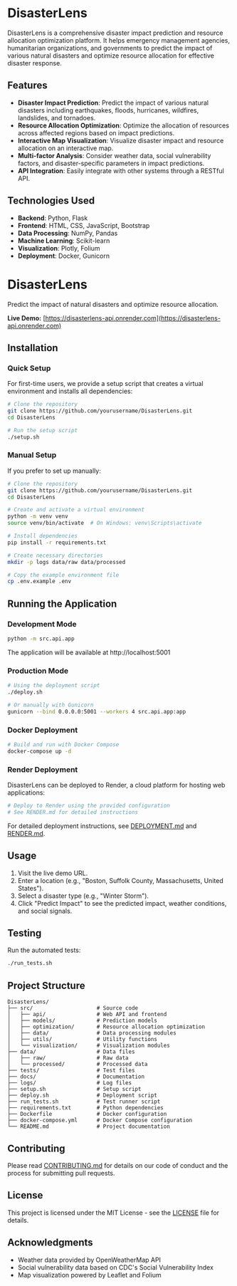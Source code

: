 # DisasterLens

DisasterLens is a comprehensive disaster impact prediction and resource allocation optimization platform. It helps emergency management agencies, humanitarian organizations, and governments to predict the impact of various natural disasters and optimize resource allocation for effective disaster response.

## Features

- **Disaster Impact Prediction**: Predict the impact of various natural disasters including earthquakes, floods, hurricanes, wildfires, landslides, and tornadoes.
- **Resource Allocation Optimization**: Optimize the allocation of resources across affected regions based on impact predictions.
- **Interactive Map Visualization**: Visualize disaster impact and resource allocation on an interactive map.
- **Multi-factor Analysis**: Consider weather data, social vulnerability factors, and disaster-specific parameters in impact predictions.
- **API Integration**: Easily integrate with other systems through a RESTful API.

## Technologies Used

- **Backend**: Python, Flask
- **Frontend**: HTML, CSS, JavaScript, Bootstrap
- **Data Processing**: NumPy, Pandas
- **Machine Learning**: Scikit-learn
- **Visualization**: Plotly, Folium
- **Deployment**: Docker, Gunicorn

# DisasterLens
Predict the impact of natural disasters and optimize resource allocation.

**Live Demo:** [https://disasterlens-api.onrender.com](https://disasterlens-api.onrender.com)

## Installation

### Quick Setup

For first-time users, we provide a setup script that creates a virtual environment and installs all dependencies:

```bash
# Clone the repository
git clone https://github.com/yourusername/DisasterLens.git
cd DisasterLens

# Run the setup script
./setup.sh
```

### Manual Setup

If you prefer to set up manually:

```bash
# Clone the repository
git clone https://github.com/yourusername/DisasterLens.git
cd DisasterLens

# Create and activate a virtual environment
python -m venv venv
source venv/bin/activate  # On Windows: venv\Scripts\activate

# Install dependencies
pip install -r requirements.txt

# Create necessary directories
mkdir -p logs data/raw data/processed

# Copy the example environment file
cp .env.example .env
```

## Running the Application

### Development Mode

```bash
python -m src.api.app
```

The application will be available at http://localhost:5001

### Production Mode

```bash
# Using the deployment script
./deploy.sh

# Or manually with Gunicorn
gunicorn --bind 0.0.0.0:5001 --workers 4 src.api.app:app
```

### Docker Deployment

```bash
# Build and run with Docker Compose
docker-compose up -d
```

### Render Deployment

DisasterLens can be deployed to Render, a cloud platform for hosting web applications:

```bash
# Deploy to Render using the provided configuration
# See RENDER.md for detailed instructions
```

For detailed deployment instructions, see [DEPLOYMENT.md](DEPLOYMENT.md) and [RENDER.md](RENDER.md).


## Usage
1. Visit the live demo URL.
2. Enter a location (e.g., "Boston, Suffolk County, Massachusetts, United States").
3. Select a disaster type (e.g., "Winter Storm").
4. Click "Predict Impact" to see the predicted impact, weather conditions, and social signals.

## Testing

Run the automated tests:

```bash
./run_tests.sh
```

## Project Structure

```
DisasterLens/
├── src/                    # Source code
│   ├── api/                # Web API and frontend
│   ├── models/             # Prediction models
│   ├── optimization/       # Resource allocation optimization
│   ├── data/               # Data processing modules
│   ├── utils/              # Utility functions
│   └── visualization/      # Visualization modules
├── data/                   # Data files
│   ├── raw/                # Raw data
│   └── processed/          # Processed data
├── tests/                  # Test files
├── docs/                   # Documentation
├── logs/                   # Log files
├── setup.sh                # Setup script
├── deploy.sh               # Deployment script
├── run_tests.sh            # Test runner script
├── requirements.txt        # Python dependencies
├── Dockerfile              # Docker configuration
├── docker-compose.yml      # Docker Compose configuration
└── README.md               # Project documentation
```

## Contributing

Please read [CONTRIBUTING.md](CONTRIBUTING.md) for details on our code of conduct and the process for submitting pull requests.

## License

This project is licensed under the MIT License - see the [LICENSE](LICENSE) file for details.

## Acknowledgments

- Weather data provided by OpenWeatherMap API
- Social vulnerability data based on CDC's Social Vulnerability Index
- Map visualization powered by Leaflet and Folium
